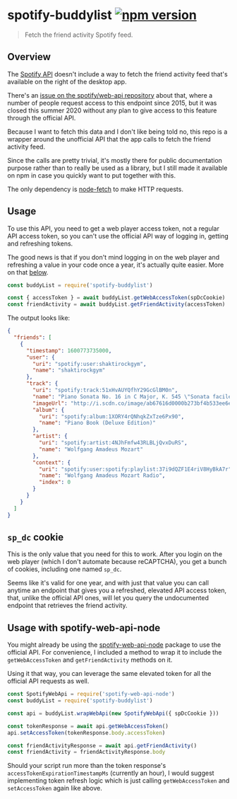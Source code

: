 # spotify-buddylist [![npm version](http://img.shields.io/npm/v/spotify-buddylist.svg?style=flat-square)](https://www.npmjs.org/package/spotify-buddylist)

> Fetch the friend activity Spotify feed.

## Overview

The [Spotify API](https://developer.spotify.com/documentation/web-api/)
doesn't include a way to fetch the friend activity feed that's
available on the right of the desktop app.

There's an [issue on the spotify/web-api repository](https://github.com/spotify/web-api/issues/83)
about that, where a number of people request access to this endpoint
since 2015, but it was closed this summer 2020 without any plan to give
access to this feature through the official API.

Because I want to fetch this data and I don't like being told no, this
repo is a wrapper around the unofficial API that the app calls to fetch
the friend activity feed.

Since the calls are pretty trivial, it's mostly there for public
documentation purpose rather than to really be used as a library, but I
still made it available on npm in case you quickly want to put together
with this.

The only dependency is [node-fetch](https://github.com/node-fetch/node-fetch)
to make HTTP requests.

## Usage

To use this API, you need to get a web player access token, not a
regular API access token, so you can't use the official API way of
logging in, getting and refreshing tokens.

The good news is that if you don't mind logging in on the web player and
refreshing a value in your code once a year, it's actually quite easier.
More on that [below](#sp-dc-cookie).

```js
const buddyList = require('spotify-buddylist')

const { accessToken } = await buddyList.getWebAccessToken(spDcCookie)
const friendActivity = await buddyList.getFriendActivity(accessToken)
```

The output looks like:

```json
{
  "friends": [
    {
      "timestamp": 1600773735000,
      "user": {
        "uri": "spotify:user:shaktirockgym",
        "name": "shaktirockgym"
      },
      "track": {
        "uri": "spotify:track:51xHvAUYQfhY29GcGlBM0n",
        "name": "Piano Sonata No. 16 in C Major, K. 545 \"Sonata facile\": 1. Allegro",
        "imageUrl": "http://i.scdn.co/image/ab67616d0000b273bf4b533ee6e9634a6fcd8882",
        "album": {
          "uri": "spotify:album:1XORY4rQNhqkZxTze6Px90",
          "name": "Piano Book (Deluxe Edition)"
        },
        "artist": {
          "uri": "spotify:artist:4NJhFmfw43RLBLjQvxDuRS",
          "name": "Wolfgang Amadeus Mozart"
        },
        "context": {
          "uri": "spotify:user:spotify:playlist:37i9dQZF1E4riV8HyBkA7r",
          "name": "Wolfgang Amadeus Mozart Radio",
          "index": 0
        }
      }
    }
  ]
}
```

## `sp_dc` cookie

This is the only value that you need for this to work. After you login
on the web player (which I don't automate because reCAPTCHA), you get
a bunch of cookies, including one named `sp_dc`.

Seems like it's valid for one year, and with just that value you can
call anytime an endpoint that gives you a refreshed, elevated API access
token, that, unlike the official API ones, will let you query the
undocumented endpoint that retrieves the friend activity.

## Usage with spotify-web-api-node

You might already be using the [spotify-web-api-node](https://github.com/thelinmichael/spotify-web-api-node)
package to use the official API. For convenience, I included a method to
wrap it to include the `getWebAccessToken` and `getFriendActivity`
methods on it.

Using it that way, you can leverage the same elevated token for all the
official API requests as well.

```js
const SpotifyWebApi = require('spotify-web-api-node')
const buddyList = require('spotify-buddylist')

const api = buddyList.wrapWebApi(new SpotifyWebApi({ spDcCookie }))

const tokenResponse = await api.getWebAccessToken()
api.setAccessToken(tokenResponse.body.accessToken)

const friendActivityResponse = await api.getFriendActivity()
const friendActivity = friendActivityResponse.body
```

Should your script run more than the token response's
`accessTokenExpirationTimestampMs` (currently an hour), I would suggest
implementing token refresh logic which is just calling
`getWebAccessToken` and `setAccessToken` again like above.
